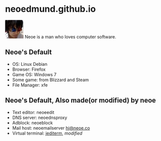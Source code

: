 neoedmund.github.io
===================


![headicon](neoe.jpeg) Neoe is a man who loves computer software.

Neoe's Default
------------------
* OS: Linux Debian
* Browser: Firefox
* Game OS: Windows 7
* Some game: from Blizzard and Steam
* File Manager: xfe


Neoe's Default, Also made(or modified) by neoe
------------------
* Text editor: neoeedit
* DNS server: neoednsproxy
* Adblock: neoeblock 
* Mail host: neoemailserver hi@neoe.co
* Virtual terminal: [jediterm](https://github.com/neoedmund/jediterm), *modified*







